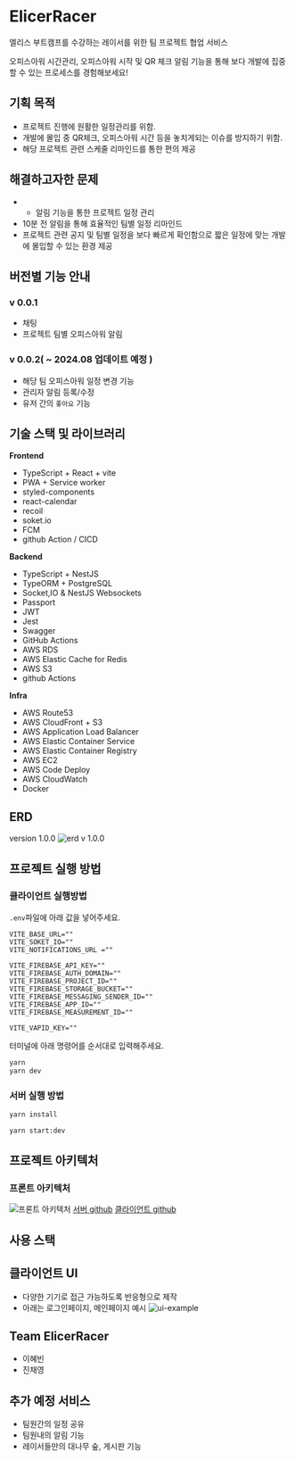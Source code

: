 # ElicerRacer

엘리스 부트캠프를 수강하는 레이서를 위한 팀 프로젝트 협업 서비스

오피스아워 시간관리, 오피스아워 시작 및 QR 체크 알림 기능을 통해 보다 개발에 집중할 수 있는 프로세스를 경험해보세요!

## 기획 목적

- 프로젝트 진행에 원활한 일정관리를 위함.
- 개발에 몰입 중 QR체크, 오피스아워 시간 등을 놓치게되는 이슈를 방지하기 위함.
- 해당 프로젝트 관련 스케줄 리마인드를 통한 편의 제공

## 해결하고자한 문제

- - 알림 기능을 통한 프로젝트 일정 관리
- 10분 전 알림을 통해 효율적인 팀별 일정 리마인드
- 프로젝트 관련 공지 및 팀별 일정을 보다 빠르게 확인함으로 짧은 일정에 맞는 개발에 몰입할 수 있는 환경 제공

## 버전별 기능 안내

### v 0.0.1

- 채팅
- 프로젝트 팀별 오피스아워 알림

### v 0.0.2( ~ 2024.08 업데이트 예정 )

- 해당 팀 오피스아워 일정 변경 기능
- 관리자 알림 등록/수정
- 유저 간의 `좋아요` 기능

## 기술 스택 및 라이브러리

**Frontend**

- TypeScript + React + vite
- PWA + Service worker
- styled-components
- react-calendar
- recoil
- soket.io
- FCM
- github Action / CICD

**Backend**

- TypeScript + NestJS
- TypeORM + PostgreSQL
- Socket,IO & NestJS Websockets
- Passport
- JWT
- Jest
- Swagger
- GitHub Actions
- AWS RDS
- AWS Elastic Cache for Redis
- AWS S3
- github Actions

**Infra**

- AWS Route53
- AWS CloudFront + S3
- AWS Application Load Balancer
- AWS Elastic Container Service
- AWS Elastic Container Registry
- AWS EC2
- AWS Code Deploy
- AWS CloudWatch
- Docker

## ERD

version 1.0.0
![erd v 1.0.0](https://github.com/elice-racer/eliceracer_front/assets/124546770/98dd7d0d-5fb3-4d9b-8b5c-7f023f065103)

## 프로젝트 실행 방법

### 클라이언트 실행방법

`.env`파일에 아래 값을 넣어주세요.

```env
VITE_BASE_URL=""
VITE_SOKET_IO=""
VITE_NOTIFICATIONS_URL =""

VITE_FIREBASE_API_KEY=""
VITE_FIREBASE_AUTH_DOMAIN=""
VITE_FIREBASE_PROJECT_ID=""
VITE_FIREBASE_STORAGE_BUCKET=""
VITE_FIREBASE_MESSAGING_SENDER_ID=""
VITE_FIREBASE_APP_ID=""
VITE_FIREBASE_MEASUREMENT_ID=""

VITE_VAPID_KEY=""
```

터미널에 아래 명령어를 순서대로 입력해주세요.

```bash
yarn
yarn dev

```

### 서버 실행 방법

```bash
yarn install

yarn start:dev

```

## 프로젝트 아키텍처

### 프론트 아키텍처

![프론트 아키텍처](https://github.com/elice-racer/eliceracer_front/assets/124546770/ffb87673-6afa-4fd6-bd1c-64e98ff88085)
[서버 github]()
[클라이언트 github]()

## 사용 스택

## 클라이언트 UI

- 다양한 기기로 접근 가능하도록 반응형으로 제작
- 아래는 로그인페이지, 메인페이지 예시
  ![ui-example](https://github.com/elice-racer/eliceracer_front/assets/124546770/235e9adb-ca8a-4acd-89c3-209df517a1d8)

## Team ElicerRacer

- 이혜빈
- 진채영

## 추가 예정 서비스

- 팀원간의 일정 공유
- 팀원내의 알림 기능
- 레이서들만의 대나무 숲, 게시판 기능
